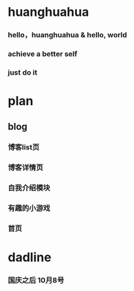 # huanghuahua
### hello，huanghuahua & hello, world
### achieve a better self
### just do it

# plan
## blog
### 博客list页
### 博客详情页

### 自我介绍模块

### 有趣的小游戏

### 首页

# dadline
### 国庆之后 10月8号
